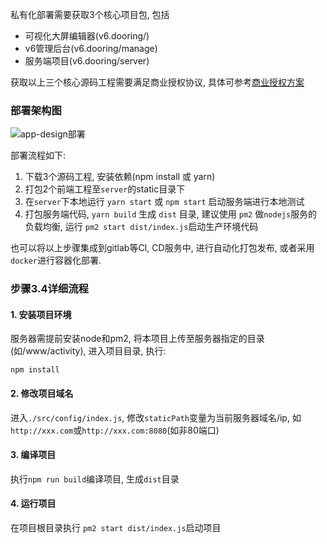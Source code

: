 <!--
 * @Date: 2021-01-20 23:25:29
 * @LastEditors: xuxiaoxi
 * @LastEditTime: 2021-01-22 21:48:34
 * @FilePath: /github-app-design/doc/zh/guide/deployDev/deploy.md
-->

私有化部署需要获取3个核心项目包, 包括
- 可视化大屏编辑器(v6.dooring/) 
- v6管理后台(v6.dooring/manage)
- 服务端项目(v6.dooring/server)

获取以上三个核心源码工程需要满足商业授权协议, 具体可参考[商业授权方案](http://h5.dooring.cn/h5_plus/price)

### 部署架构图

<img src="../../../img/common/v6.deploy.png" alt="app-design部署">

部署流程如下:

1. 下载3个源码工程, 安装依赖(npm install 或 yarn)
2. 打包2个前端工程至`server`的static目录下
3. 在`server`下本地运行 `yarn start` 或 `npm start` 启动服务端进行本地测试
4. 打包服务端代码, `yarn build` 生成 `dist` 目录, 建议使用 `pm2` 做`nodejs`服务的负载均衡, 运行 `pm2 start dist/index.js`启动生产环境代码

也可以将以上步骤集成到gitlab等CI, CD服务中, 进行自动化打包发布, 或者采用`docker`进行容器化部署.

### 步骤3.4详细流程

#### 1. 安装项目环境

服务器需提前安装node和pm2, 将本项目上传至服务器指定的目录(如/www/activity), 进入项目目录, 执行:
``` 
npm install
```

#### 2. 修改项目域名

进入`./src/config/index.js`, 修改`staticPath`变量为当前服务器域名/ip, 如`http://xxx.com`或`http://xxx.com:8080`(如非80端口)

#### 3. 编译项目

执行`npm run build`编译项目, 生成`dist`目录

#### 4. 运行项目
在项目根目录执行 `pm2 start dist/index.js`启动项目

